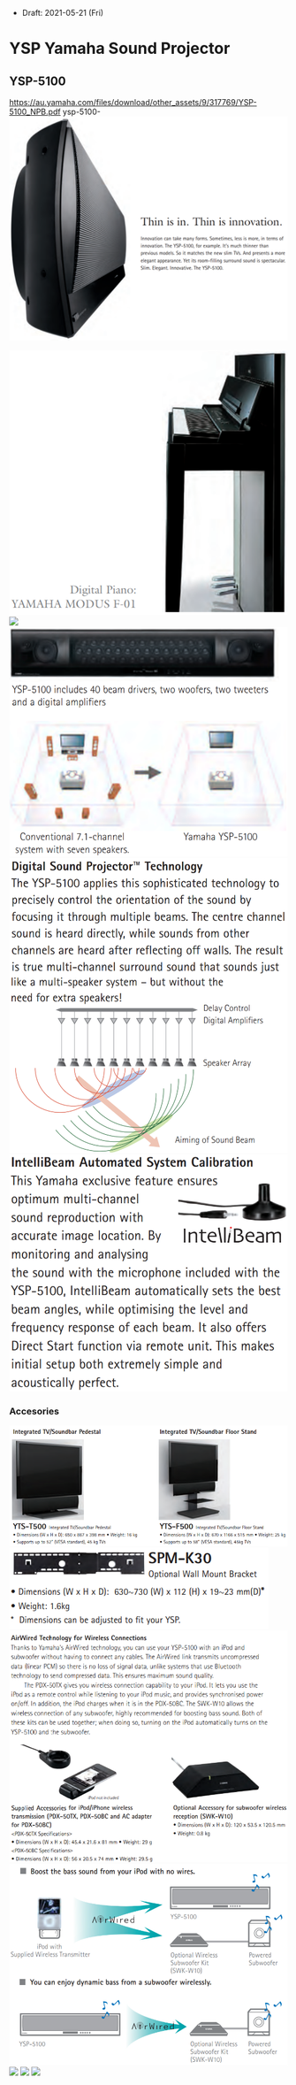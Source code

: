 * Draft: 2021-05-21 (Fri)

# YSP Yamaha Sound Projector


## YSP-5100

https://au.yamaha.com/files/download/other_assets/9/317769/YSP-5100_NPB.pdf
ysp-5100-
<img src='images/ysp-5100-1.png'>

<img src='images/ysp-5100-2.png'>

<img src='images/ysp-5100--3.png'>

<img src='images/ysp-5100-4.png'>

<img src='images/ysp-5100-5.png'>

<img src='images/ysp-5100-6.png'>

### Accesories
<img src='images/ysp-5100-accessories-1.png'>

<img src='images/ysp-5100-accessories-2.png'>

<img src='images/ysp-5100-accessories-3.png'>

<img src='images/ysp-5100-accessories-4.png'>

<img src='images/'>

<img src='images/'>

<img src='images/'>
